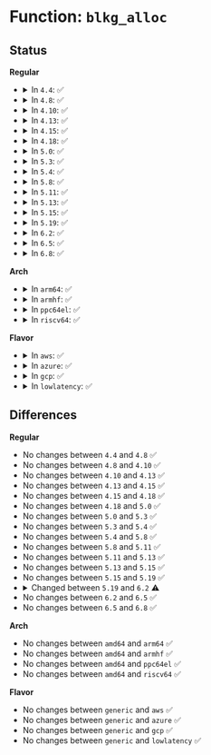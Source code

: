 # Function: <code>blkg_alloc</code>

## Status
<b>Regular</b>
<ul>
<li>
<details>
<summary>In <code>4.4</code>: ✅</summary>

```c
struct blkcg_gq *blkg_alloc(struct blkcg *blkcg, struct request_queue *q, gfp_t gfp_mask);
```

**Collision:** Unique Static

**Inline:** No

**Transformation:** False

**Instances:**

```
In block/blk-cgroup.c (ffffffff813d7a10)
Location: block/blk-cgroup.c:91
Inline: False
Direct callers:
  - block/blk-cgroup.c:blkg_create
  - block/blk-cgroup.c:blkcg_init_queue
```
**Symbols:**

```
ffffffff813d7a10-ffffffff813d7c3d: blkg_alloc (STB_LOCAL)
```
</details>
</li>
<li>
<details>
<summary>In <code>4.8</code>: ✅</summary>

```c
struct blkcg_gq *blkg_alloc(struct blkcg *blkcg, struct request_queue *q, gfp_t gfp_mask);
```

**Collision:** Unique Static

**Inline:** No

**Transformation:** False

**Instances:**

```
In block/blk-cgroup.c (ffffffff8141d710)
Location: block/blk-cgroup.c:91
Inline: False
Direct callers:
  - block/blk-cgroup.c:blkcg_init_queue
  - block/blk-cgroup.c:blkg_create
```
**Symbols:**

```
ffffffff8141d710-ffffffff8141d940: blkg_alloc (STB_LOCAL)
```
</details>
</li>
<li>
<details>
<summary>In <code>4.10</code>: ✅</summary>

```c
struct blkcg_gq *blkg_alloc(struct blkcg *blkcg, struct request_queue *q, gfp_t gfp_mask);
```

**Collision:** Unique Static

**Inline:** No

**Transformation:** False

**Instances:**

```
In block/blk-cgroup.c (ffffffff81438cd0)
Location: block/blk-cgroup.c:91
Inline: False
Direct callers:
  - block/blk-cgroup.c:blkcg_init_queue
  - block/blk-cgroup.c:blkg_create
```
**Symbols:**

```
ffffffff81438cd0-ffffffff81438f00: blkg_alloc (STB_LOCAL)
```
</details>
</li>
<li>
<details>
<summary>In <code>4.13</code>: ✅</summary>

```c
struct blkcg_gq *blkg_alloc(struct blkcg *blkcg, struct request_queue *q, gfp_t gfp_mask);
```

**Collision:** Unique Static

**Inline:** No

**Transformation:** False

**Instances:**

```
In block/blk-cgroup.c (ffffffff814464e0)
Location: block/blk-cgroup.c:92
Inline: False
Direct callers:
  - block/blk-cgroup.c:blkcg_init_queue
  - block/blk-cgroup.c:blkg_conf_prep
  - block/blk-cgroup.c:blkg_create
```
**Symbols:**

```
ffffffff814464e0-ffffffff8144671a: blkg_alloc (STB_LOCAL)
```
</details>
</li>
<li>
<details>
<summary>In <code>4.15</code>: ✅</summary>

```c
struct blkcg_gq *blkg_alloc(struct blkcg *blkcg, struct request_queue *q, gfp_t gfp_mask);
```

**Collision:** Unique Static

**Inline:** No

**Transformation:** False

**Instances:**

```
In block/blk-cgroup.c (ffffffff814730b0)
Location: block/blk-cgroup.c:92
Inline: False
Direct callers:
  - block/blk-cgroup.c:blkcg_init_queue
  - block/blk-cgroup.c:blkg_conf_prep
  - block/blk-cgroup.c:blkg_create
```
**Symbols:**

```
ffffffff814730b0-ffffffff814732ef: blkg_alloc (STB_LOCAL)
```
</details>
</li>
<li>
<details>
<summary>In <code>4.18</code>: ✅</summary>

```c
struct blkcg_gq *blkg_alloc(struct blkcg *blkcg, struct request_queue *q, gfp_t gfp_mask);
```

**Collision:** Unique Static

**Inline:** No

**Transformation:** False

**Instances:**

```
In block/blk-cgroup.c (ffffffff814a7480)
Location: block/blk-cgroup.c:92
Inline: False
Direct callers:
  - block/blk-cgroup.c:blkcg_init_queue
  - block/blk-cgroup.c:blkg_conf_prep
  - block/blk-cgroup.c:blkg_create
```
**Symbols:**

```
ffffffff814a7480-ffffffff814a768e: blkg_alloc (STB_LOCAL)
```
</details>
</li>
<li>
<details>
<summary>In <code>5.0</code>: ✅</summary>

```c
struct blkcg_gq *blkg_alloc(struct blkcg *blkcg, struct request_queue *q, gfp_t gfp_mask);
```

**Collision:** Unique Static

**Inline:** No

**Transformation:** False

**Instances:**

```
In block/blk-cgroup.c (ffffffff814c1570)
Location: block/blk-cgroup.c:123
Inline: False
Direct callers:
  - block/blk-cgroup.c:blkcg_init_queue
  - block/blk-cgroup.c:blkg_conf_prep
  - block/blk-cgroup.c:blkg_create
```
**Symbols:**

```
ffffffff814c1570-ffffffff814c1751: blkg_alloc (STB_LOCAL)
```
</details>
</li>
<li>
<details>
<summary>In <code>5.3</code>: ✅</summary>

```c
struct blkcg_gq *blkg_alloc(struct blkcg *blkcg, struct request_queue *q, gfp_t gfp_mask);
```

**Collision:** Unique Static

**Inline:** No

**Transformation:** False

**Instances:**

```
In block/blk-cgroup.c (ffffffff814efd10)
Location: block/blk-cgroup.c:145
Inline: False
Direct callers:
  - block/blk-cgroup.c:blkcg_init_queue
  - block/blk-cgroup.c:blkg_conf_prep
  - block/blk-cgroup.c:blkg_create
```
**Symbols:**

```
ffffffff814efd10-ffffffff814eff86: blkg_alloc (STB_LOCAL)
```
</details>
</li>
<li>
<details>
<summary>In <code>5.4</code>: ✅</summary>

```c
struct blkcg_gq *blkg_alloc(struct blkcg *blkcg, struct request_queue *q, gfp_t gfp_mask);
```

**Collision:** Unique Static

**Inline:** No

**Transformation:** False

**Instances:**

```
In block/blk-cgroup.c (ffffffff815091c0)
Location: block/blk-cgroup.c:145
Inline: False
Direct callers:
  - block/blk-cgroup.c:blkcg_init_queue
  - block/blk-cgroup.c:blkg_conf_prep
  - block/blk-cgroup.c:blkg_create
```
**Symbols:**

```
ffffffff815091c0-ffffffff81509436: blkg_alloc (STB_LOCAL)
```
</details>
</li>
<li>
<details>
<summary>In <code>5.8</code>: ✅</summary>

```c
struct blkcg_gq *blkg_alloc(struct blkcg *blkcg, struct request_queue *q, gfp_t gfp_mask);
```

**Collision:** Unique Static

**Inline:** No

**Transformation:** False

**Instances:**

```
In block/blk-cgroup.c (ffffffff8156a4f0)
Location: block/blk-cgroup.c:144
Inline: False
Direct callers:
  - block/blk-cgroup.c:blkcg_init_queue
  - block/blk-cgroup.c:blkg_conf_prep
  - block/blk-cgroup.c:blkg_create
```
**Symbols:**

```
ffffffff8156a4f0-ffffffff8156a66a: blkg_alloc (STB_LOCAL)
```
</details>
</li>
<li>
<details>
<summary>In <code>5.11</code>: ✅</summary>

```c
struct blkcg_gq *blkg_alloc(struct blkcg *blkcg, struct request_queue *q, gfp_t gfp_mask);
```

**Collision:** Unique Static

**Inline:** No

**Transformation:** False

**Instances:**

```
In block/blk-cgroup.c (ffffffff81584f50)
Location: block/blk-cgroup.c:150
Inline: False
Direct callers:
  - block/blk-cgroup.c:blkcg_init_queue
  - block/blk-cgroup.c:blkg_conf_prep
  - block/blk-cgroup.c:blkg_create
```
**Symbols:**

```
ffffffff81584f50-ffffffff815850c7: blkg_alloc (STB_LOCAL)
```
</details>
</li>
<li>
<details>
<summary>In <code>5.13</code>: ✅</summary>

```c
struct blkcg_gq *blkg_alloc(struct blkcg *blkcg, struct request_queue *q, gfp_t gfp_mask);
```

**Collision:** Unique Static

**Inline:** No

**Transformation:** False

**Instances:**

```
In block/blk-cgroup.c (ffffffff8158bae0)
Location: block/blk-cgroup.c:148
Inline: False
Direct callers:
  - block/blk-cgroup.c:blkcg_init_queue
  - block/blk-cgroup.c:blkg_conf_prep
  - block/blk-cgroup.c:blkg_create
```
**Symbols:**

```
ffffffff8158bae0-ffffffff8158bc5b: blkg_alloc (STB_LOCAL)
```
</details>
</li>
<li>
<details>
<summary>In <code>5.15</code>: ✅</summary>

```c
struct blkcg_gq *blkg_alloc(struct blkcg *blkcg, struct request_queue *q, gfp_t gfp_mask);
```

**Collision:** Unique Static

**Inline:** No

**Transformation:** False

**Instances:**

```
In block/blk-cgroup.c (ffffffff815f0e80)
Location: block/blk-cgroup.c:151
Inline: False
Direct callers:
  - block/blk-cgroup.c:blkcg_init_queue
  - block/blk-cgroup.c:blkg_conf_prep
  - block/blk-cgroup.c:blkg_create
```
**Symbols:**

```
ffffffff815f0e80-ffffffff815f1064: blkg_alloc (STB_LOCAL)
```
</details>
</li>
<li>
<details>
<summary>In <code>5.19</code>: ✅</summary>

```c
struct blkcg_gq *blkg_alloc(struct blkcg *blkcg, struct request_queue *q, gfp_t gfp_mask);
```

**Collision:** Unique Static

**Inline:** No

**Transformation:** False

**Instances:**

```
In block/blk-cgroup.c (ffffffff816a2dd0)
Location: block/blk-cgroup.c:210
Inline: False
Direct callers:
  - block/blk-cgroup.c:blkcg_init_queue
  - block/blk-cgroup.c:blkg_conf_prep
  - block/blk-cgroup.c:blkg_create
```
**Symbols:**

```
ffffffff816a2dd0-ffffffff816a3019: blkg_alloc (STB_LOCAL)
```
</details>
</li>
<li>
<details>
<summary>In <code>6.2</code>: ✅</summary>

```c
struct blkcg_gq *blkg_alloc(struct blkcg *blkcg, struct gendisk *disk, gfp_t gfp_mask);
```

**Collision:** Unique Static

**Inline:** No

**Transformation:** False

**Instances:**

```
In block/blk-cgroup.c (ffffffff817613a0)
Location: block/blk-cgroup.c:242
Inline: False
Direct callers:
  - block/blk-cgroup.c:blkcg_init_disk
  - block/blk-cgroup.c:blkg_conf_prep
  - block/blk-cgroup.c:blkg_create
```
**Symbols:**

```
ffffffff817613a0-ffffffff81761645: blkg_alloc (STB_LOCAL)
```
</details>
</li>
<li>
<details>
<summary>In <code>6.5</code>: ✅</summary>

```c
struct blkcg_gq *blkg_alloc(struct blkcg *blkcg, struct gendisk *disk, gfp_t gfp_mask);
```

**Collision:** Unique Static

**Inline:** No

**Transformation:** False

**Instances:**

```
In block/blk-cgroup.c (ffffffff8179fb50)
Location: block/blk-cgroup.c:305
Inline: False
Direct callers:
  - block/blk-cgroup.c:blkcg_init_disk
  - block/blk-cgroup.c:blkg_create
```
**Symbols:**

```
ffffffff8179fb50-ffffffff8179fe70: blkg_alloc (STB_LOCAL)
```
</details>
</li>
<li>
<details>
<summary>In <code>6.8</code>: ✅</summary>

```c
struct blkcg_gq *blkg_alloc(struct blkcg *blkcg, struct gendisk *disk, gfp_t gfp_mask);
```

**Collision:** Unique Static

**Inline:** No

**Transformation:** False

**Instances:**

```
In block/blk-cgroup.c (ffffffff817e3620)
Location: block/blk-cgroup.c:305
Inline: False
Direct callers:
  - block/blk-cgroup.c:blkcg_init_disk
  - block/blk-cgroup.c:blkg_create
```
**Symbols:**

```
ffffffff817e3620-ffffffff817e3975: blkg_alloc (STB_LOCAL)
```
</details>
</li>
</ul>
<b>Arch</b>
<ul>
<li>
<details>
<summary>In <code>arm64</code>: ✅</summary>

```c
struct blkcg_gq *blkg_alloc(struct blkcg *blkcg, struct request_queue *q, gfp_t gfp_mask);
```

**Collision:** Unique Static

**Inline:** No

**Transformation:** False

**Instances:**

```
In block/blk-cgroup.c (ffff80001060bec0)
Location: block/blk-cgroup.c:145
Inline: False
Direct callers:
  - block/blk-cgroup.c:blkcg_init_queue
  - block/blk-cgroup.c:blkg_conf_prep
  - block/blk-cgroup.c:blkg_create
```
**Symbols:**

```
ffff80001060bec0-ffff80001060c104: blkg_alloc (STB_LOCAL)
```
</details>
</li>
<li>
<details>
<summary>In <code>armhf</code>: ✅</summary>

```c
struct blkcg_gq *blkg_alloc(struct blkcg *blkcg, struct request_queue *q, gfp_t gfp_mask);
```

**Collision:** Unique Static

**Inline:** No

**Transformation:** False

**Instances:**

```
In block/blk-cgroup.c (c07b78bc)
Location: block/blk-cgroup.c:145
Inline: False
Direct callers:
  - block/blk-cgroup.c:blkcg_init_queue
  - block/blk-cgroup.c:blkg_conf_prep
  - block/blk-cgroup.c:blkg_create
```
**Symbols:**

```
c07b78bc-c07b7b54: blkg_alloc (STB_LOCAL)
```
</details>
</li>
<li>
<details>
<summary>In <code>ppc64el</code>: ✅</summary>

```c
struct blkcg_gq *blkg_alloc(struct blkcg *blkcg, struct request_queue *q, gfp_t gfp_mask);
```

**Collision:** Unique Static

**Inline:** No

**Transformation:** False

**Instances:**

```
In block/blk-cgroup.c (c0000000007a8cc0)
Location: block/blk-cgroup.c:145
Inline: False
Direct callers:
  - block/blk-cgroup.c:blkcg_init_queue
  - block/blk-cgroup.c:blkg_conf_prep
  - block/blk-cgroup.c:blkg_conf_prep
  - block/blk-cgroup.c:blkg_create
```
**Symbols:**

```
c0000000007a8cc0-c0000000007a9004: blkg_alloc (STB_LOCAL)
```
</details>
</li>
<li>
<details>
<summary>In <code>riscv64</code>: ✅</summary>

```c
struct blkcg_gq *blkg_alloc(struct blkcg *blkcg, struct request_queue *q, gfp_t gfp_mask);
```

**Collision:** Unique Static

**Inline:** No

**Transformation:** False

**Instances:**

```
In block/blk-cgroup.c (ffffffe000444d7e)
Location: block/blk-cgroup.c:145
Inline: False
Direct callers:
  - block/blk-cgroup.c:blkcg_init_queue
  - block/blk-cgroup.c:blkg_conf_prep
  - block/blk-cgroup.c:blkg_create
```
**Symbols:**

```
ffffffe000444d7e-ffffffe000444f64: blkg_alloc (STB_LOCAL)
```
</details>
</li>
</ul>
<b>Flavor</b>
<ul>
<li>
<details>
<summary>In <code>aws</code>: ✅</summary>

```c
struct blkcg_gq *blkg_alloc(struct blkcg *blkcg, struct request_queue *q, gfp_t gfp_mask);
```

**Collision:** Unique Static

**Inline:** No

**Transformation:** False

**Instances:**

```
In block/blk-cgroup.c (ffffffff815017a0)
Location: block/blk-cgroup.c:145
Inline: False
Direct callers:
  - block/blk-cgroup.c:blkcg_init_queue
  - block/blk-cgroup.c:blkg_conf_prep
  - block/blk-cgroup.c:blkg_create
```
**Symbols:**

```
ffffffff815017a0-ffffffff81501a16: blkg_alloc (STB_LOCAL)
```
</details>
</li>
<li>
<details>
<summary>In <code>azure</code>: ✅</summary>

```c
struct blkcg_gq *blkg_alloc(struct blkcg *blkcg, struct request_queue *q, gfp_t gfp_mask);
```

**Collision:** Unique Static

**Inline:** No

**Transformation:** False

**Instances:**

```
In block/blk-cgroup.c (ffffffff814f1cb0)
Location: block/blk-cgroup.c:145
Inline: False
Direct callers:
  - block/blk-cgroup.c:blkcg_init_queue
  - block/blk-cgroup.c:blkg_conf_prep
  - block/blk-cgroup.c:blkg_create
```
**Symbols:**

```
ffffffff814f1cb0-ffffffff814f1f26: blkg_alloc (STB_LOCAL)
```
</details>
</li>
<li>
<details>
<summary>In <code>gcp</code>: ✅</summary>

```c
struct blkcg_gq *blkg_alloc(struct blkcg *blkcg, struct request_queue *q, gfp_t gfp_mask);
```

**Collision:** Unique Static

**Inline:** No

**Transformation:** False

**Instances:**

```
In block/blk-cgroup.c (ffffffff814fd830)
Location: block/blk-cgroup.c:145
Inline: False
Direct callers:
  - block/blk-cgroup.c:blkcg_init_queue
  - block/blk-cgroup.c:blkg_conf_prep
  - block/blk-cgroup.c:blkg_create
```
**Symbols:**

```
ffffffff814fd830-ffffffff814fdaa6: blkg_alloc (STB_LOCAL)
```
</details>
</li>
<li>
<details>
<summary>In <code>lowlatency</code>: ✅</summary>

```c
struct blkcg_gq *blkg_alloc(struct blkcg *blkcg, struct request_queue *q, gfp_t gfp_mask);
```

**Collision:** Unique Static

**Inline:** No

**Transformation:** False

**Instances:**

```
In block/blk-cgroup.c (ffffffff81516df0)
Location: block/blk-cgroup.c:145
Inline: False
Direct callers:
  - block/blk-cgroup.c:blkcg_init_queue
  - block/blk-cgroup.c:blkg_conf_prep
  - block/blk-cgroup.c:blkg_create
```
**Symbols:**

```
ffffffff81516df0-ffffffff81517066: blkg_alloc (STB_LOCAL)
```
</details>
</li>
</ul>

## Differences
<b>Regular</b>
<ul>
<li>
No changes between <code>4.4</code> and <code>4.8</code> ✅
</li>
<li>
No changes between <code>4.8</code> and <code>4.10</code> ✅
</li>
<li>
No changes between <code>4.10</code> and <code>4.13</code> ✅
</li>
<li>
No changes between <code>4.13</code> and <code>4.15</code> ✅
</li>
<li>
No changes between <code>4.15</code> and <code>4.18</code> ✅
</li>
<li>
No changes between <code>4.18</code> and <code>5.0</code> ✅
</li>
<li>
No changes between <code>5.0</code> and <code>5.3</code> ✅
</li>
<li>
No changes between <code>5.3</code> and <code>5.4</code> ✅
</li>
<li>
No changes between <code>5.4</code> and <code>5.8</code> ✅
</li>
<li>
No changes between <code>5.8</code> and <code>5.11</code> ✅
</li>
<li>
No changes between <code>5.11</code> and <code>5.13</code> ✅
</li>
<li>
No changes between <code>5.13</code> and <code>5.15</code> ✅
</li>
<li>
No changes between <code>5.15</code> and <code>5.19</code> ✅
</li>
<li>
<details>
<summary>Changed between <code>5.19</code> and <code>6.2</code> ⚠️</summary>
<ul>
<li>
<b>Param added. </b>
<code>struct gendisk *disk</code>
</li>
<li>
<b>Param removed. </b>
<code>struct request_queue *q</code>
</li>
</ul>
</details>
</li>
<li>
No changes between <code>6.2</code> and <code>6.5</code> ✅
</li>
<li>
No changes between <code>6.5</code> and <code>6.8</code> ✅
</li>
</ul>
<b>Arch</b>
<ul>
<li>
No changes between <code>amd64</code> and <code>arm64</code> ✅
</li>
<li>
No changes between <code>amd64</code> and <code>armhf</code> ✅
</li>
<li>
No changes between <code>amd64</code> and <code>ppc64el</code> ✅
</li>
<li>
No changes between <code>amd64</code> and <code>riscv64</code> ✅
</li>
</ul>
<b>Flavor</b>
<ul>
<li>
No changes between <code>generic</code> and <code>aws</code> ✅
</li>
<li>
No changes between <code>generic</code> and <code>azure</code> ✅
</li>
<li>
No changes between <code>generic</code> and <code>gcp</code> ✅
</li>
<li>
No changes between <code>generic</code> and <code>lowlatency</code> ✅
</li>
</ul>
